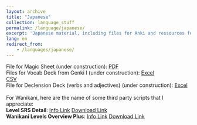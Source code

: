 ```yaml
---
layout: archive
title: "Japanese"
collection: language_stuff
permalink: /language/japanese/
excerpt: 'Japanese material, including files for Anki and ressources for Wanikani'
lang: en
redirect_from: 
    - /languages/japanese/
---
```

File for Magic Sheet (under construction):
<a href="https://argilfea.github.io/philippethemedicalphysicist.github.io/files/Languages/Japanese_Magic_Sheet_v1.pdf" target="_blank" rel="noopener noreferrer">PDF</a><br>
Files for Vocab Deck from Genki I (under construction):
<a href="https://argilfea.github.io/philippethemedicalphysicist.github.io/files/Languages/Sanskrit_Anki.xlsx" target="_blank" rel="noopener noreferrer">Excel</a><br>
<a href="https://argilfea.github.io/philippethemedicalphysicist.github.io/files/Languages/Sanskrit_Anki_v9.csv" target="_blank" rel="noopener noreferrer">CSV</a><br>
File for Declension Deck (verbs and adjectives) (under construction):
<a href="https://argilfea.github.io/philippethemedicalphysicist.github.io/files/Languages/Sanskrit_Declension.xlsx" target="_blank" rel="noopener noreferrer">Excel</a><br>
<br>
For Wanikani, here are the name of some third party scripts that I appreciate:<br>
<b>Level SRS Detail</b>: 
<a href="https://community.wanikani.com/t/userscript-level-srs-details/48357" target="_blank" rel="noopener noreferrer">Info Link</a>
<a href="https://greasyfork.org/en/scripts/400538-wanikani-level-srs-details" target="_blank" rel="noopener noreferrer">Download Link</a><br>
<b>Wanikani Levels Overview Plus</b>: 
<a href="https://community.wanikani.com/t/userscript-enhanced-levels-overview/40951" target="_blank" rel="noopener noreferrer">Info Link</a>
<a href="https://greasyfork.org/en/scripts/394132-wanikani-levels-overview-plus" target="_blank" rel="noopener noreferrer">Download Link</a><br>
